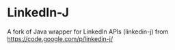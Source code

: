 LinkedIn-J
==========

A fork of Java wrapper for LinkedIn APIs (linkedin-j) from https://code.google.com/p/linkedin-j/

